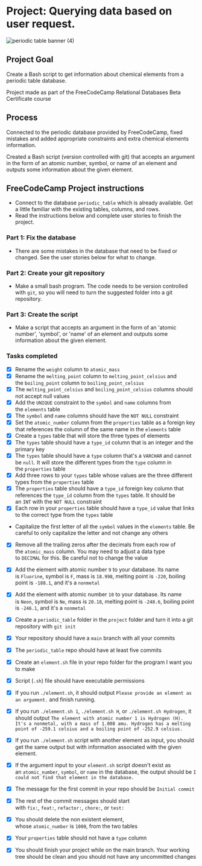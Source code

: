 # Project: Querying data based on user request.

![periodic table banner (4)](https://user-images.githubusercontent.com/88495091/209232470-e7d902b6-0ceb-407e-b3ba-7f3042655162.png)

## Project Goal
Create a Bash script to get information about chemical elements from a periodic table database.

Project made as part of the FreeCodeCamp Relational Databases Beta Certificate course

## Process

Connected to the periodic database provided by FreeCodeCamp, fixed mistakes and added appropriate constraints and extra chemical elements information.

Created a Bash script (version controlled with git) that accepts an argument in the form of an atomic number, symbol, or name of an element and outputs some information about the given element.

## FreeCodeCamp Project instructions


- Connect to the database `periodic_table` which is already available. Get a little familiar with the existing tables, columns, and rows.
- Read the instructions below and complete user stories to finish the project.

### Part 1: Fix the database

- There are some mistakes in the database that need to be fixed or changed. See the user stories below for what to change.

### Part 2: Create your git repository

- Make a small bash program. The code needs to be version controlled with `git`, so you will need to turn the suggested folder into a git repository.

### Part 3: Create the script

- Make a script that accepts an argument in the form of an 'atomic number', 'symbol', or 'name' of an element and outputs some information about the given element.

### Tasks completed

- [x] Rename the `weight` column to `atomic_mass`
- [x] Rename the `melting_point` column to `melting_point_celsius` and the `boiling_point` column to `boiling_point_celsius`
- [x] The `melting_point_celsius` and `boiling_point_celsius` columns should not accept null values
- [x] Add the `UNIQUE` constraint to the `symbol` and `name` columns from the `elements` table
- [x] The `symbol` and `name` columns should have the `NOT NULL` constraint
- [x] Set the `atomic_number` column from the `properties` table as a foreign key that references the column of the same name in the `elements` table
- [x] Create a `types` table that will store the three types of elements
- [x] The `types` table should have a `type_id` column that is an integer and the primary key
- [x] The `types` table should have a `type` column that's a `VARCHAR` and cannot be `null`. It will store the different types from the `type` column in the `properties` table
- [x] Add three rows to your `types` table whose values are the three different types from the `properties` table
- [x] The `properties` table should have a `type_id` foreign key column that references the `type_id` column from the `types` table. It should be an `INT` with the `NOT NULL` constraint
- [x] Each row in your `properties` table should have a `type_id` value that links to the correct type from the `types` table
- Capitalize the first letter of all the `symbol` values in the `elements` table. Be careful to only capitalize the letter and not change any others
- [x] Remove all the trailing zeros after the decimals from each row of the `atomic_mass` column. You may need to adjust a data type to `DECIMAL` for this. Be careful not to change the value
- [x] Add the element with atomic number `9` to your database. Its name is `Fluorine`, symbol is `F`, mass is `18.998`, melting point is `-220`, boiling point is `-188.1`, and it's a `nonmetal`
- [x] Add the element with atomic number `10` to your database. Its name is `Neon`, symbol is `Ne`, mass is `20.18`, melting point is `-248.6`, boiling point is `-246.1`, and it's a `nonmetal`
- [x] Create a `periodic_table` folder in the `project` folder and turn it into a git repository with `git init`
- [x] Your repository should have a `main` branch with all your commits
- [x] The `periodic_table` repo should have at least five commits
- [x] Create an `element.sh` file in your repo folder for the program I want you to make
- [x] Script (`.sh`) file should have executable permissions
- [x] If you run `./element.sh`, it should output `Please provide an element as an argument.` and finish running.
- [x] If you run `./element.sh 1`, `./element.sh H`, or `./element.sh Hydrogen`, it should output `The element with atomic number 1 is Hydrogen (H). It's a nonmetal, with a mass of 1.008 amu. Hydrogen has a melting point of -259.1 celsius and a boiling point of -252.9 celsius.`
- [x] If you run `./element.sh` script with another element as input, you should get the same output but with information associated with the given element.
- [x] If the argument input to your `element.sh` script doesn't exist as an `atomic_number`, `symbol`, or `name` in the database, the output should be `I could not find that element in the database.`
- [x] The message for the first commit in your repo should be `Initial commit`
- [x] The rest of the commit messages should start with `fix:`, `feat:`, `refactor:`, `chore:`, or `test:`
- [x] You should delete the non existent element, whose `atomic_number` is `1000`, from the two tables
- [x] Your `properties` table should not have a `type` column
- [x] You should finish your project while on the main branch. Your working tree should be clean and you should not have any uncommitted changes

